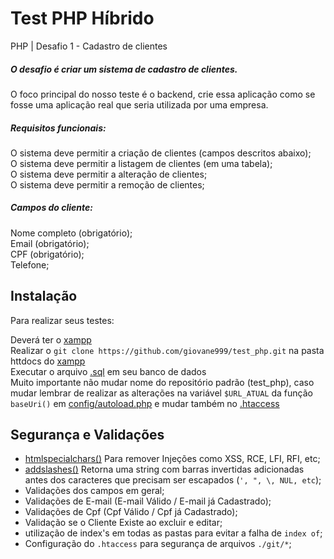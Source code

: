 # Test PHP Híbrido

PHP | Desafio 1 - Cadastro de clientes
##### O desafio é criar um sistema de cadastro de clientes.

O foco principal do nosso teste é o backend, crie essa aplicação como se fosse uma aplicação real que seria utilizada por uma empresa.

##### Requisitos funcionais:
O sistema deve permitir a criação de clientes (campos descritos abaixo); <br>
O sistema deve permitir a listagem de clientes (em uma tabela);<br>
O sistema deve permitir a alteração de clientes;<br>
O sistema deve permitir a remoção de clientes;<br>
 
##### Campos do cliente:
Nome completo (obrigatório);<br>
Email (obrigatório);<br>
CPF (obrigatório);<br>
Telefone;<br>


## Instalação 

Para realizar seus testes:

Deverá ter o [xampp](https://www.apachefriends.org/download.html) <br>
Realizar o `git clone https://github.com/giovane999/test_php.git` na pasta httdocs do [xampp](https://www.apachefriends.org/download.html) <br> 
Executar o arquivo [.sql](https://raw.githubusercontent.com/giovane999/test_php/master/tb_clientes.sql) em seu banco de dados <br>
Muito importante não mudar nome do repositório padrão (test_php), caso mudar lembrar de realizar as alterações na variável `$URL_ATUAL` da função `baseUri()` em [config/autoload.php](https://github.com/giovane999/test_php/blob/master/config/autoload.php) e mudar também no [.htaccess](https://github.com/giovane999/test_php/blob/master/.htaccess)



## Segurança e Validações

* [htmlspecialchars()](https://www.php.net/manual/pt_BR/function.htmlspecialchars.php) Para remover Injeções como XSS, RCE, LFI, RFI, etc;
* [addslashes()](https://www.php.net/manual/en/function.addslashes.php) Retorna uma string com barras invertidas adicionadas antes dos caracteres que precisam ser escapados (`', ", \, NUL, etc`);
* Validações dos campos em geral;
* Validações de E-mail (E-mail Válido / E-mail já Cadastrado);
* Validações de Cpf (Cpf Válido / Cpf já Cadastrado); 
* Validação se o Cliente Existe ao excluir e editar;
* utilização de index's em todas as pastas para evitar a falha de `index of`;
* Configuração do `.htaccess` para segurança de arquivos `./git/*`;


